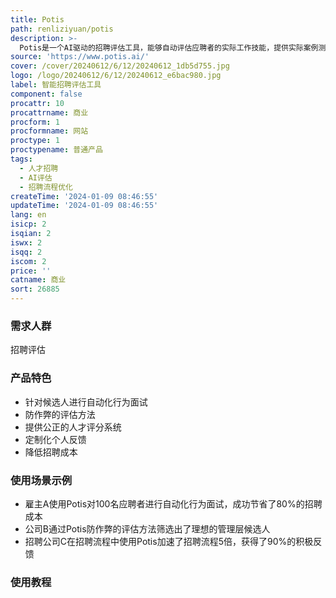 ```yaml
---
title: Potis
path: renliziyuan/potis
description: >-
  Potis是一个AI驱动的招聘评估工具，能够自动评估应聘者的实际工作技能，提供实际案例测试、防作弊的评估方法、公正的人才评分系统等特点。Potis自动化评估可以节省高达80%的招聘初始预算，并加速招聘流程5倍，适用于所有层级的招聘需求。
source: 'https://www.potis.ai/'
cover: /cover/20240612/6/12/20240612_1db5d755.jpg
logo: /logo/20240612/6/12/20240612_e6bac980.jpg
label: 智能招聘评估工具
component: false
procattr: 10
procattrname: 商业
procform: 1
procformname: 网站
proctype: 1
proctypename: 普通产品
tags:
  - 人才招聘
  - AI评估
  - 招聘流程优化
createTime: '2024-01-09 08:46:55'
updateTime: '2024-01-09 08:46:55'
lang: en
isicp: 2
isqian: 2
iswx: 2
isqq: 2
iscom: 2
price: ''
catname: 商业
sort: 26885
---
```




### 需求人群
招聘评估

### 产品特色
- 针对候选人进行自动化行为面试
- 防作弊的评估方法
- 提供公正的人才评分系统
- 定制化个人反馈
- 降低招聘成本

### 使用场景示例
- 雇主A使用Potis对100名应聘者进行自动化行为面试，成功节省了80%的招聘成本
- 公司B通过Potis防作弊的评估方法筛选出了理想的管理层候选人
- 招聘公司C在招聘流程中使用Potis加速了招聘流程5倍，获得了90%的积极反馈

### 使用教程


  
